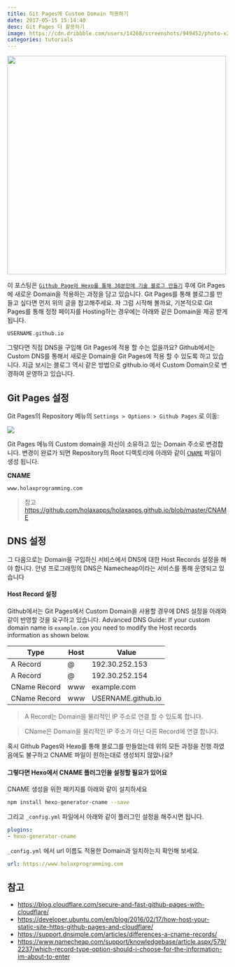 ```yaml
---
title: Git Pages에 Custom Domain 적용하기
date: 2017-05-15 15:14:40
desc: Git Pages 더 활용하기
image: https://cdn.dribbble.com/users/14268/screenshots/949452/photo-x2.png
categories: tutorials
---
```


<img src='https://cdn.dribbble.com/users/14268/screenshots/949452/photo-x2.png' width='500'>

이 포스팅은 [`Github Page와 Hexo를 통해 30분만에 기술 블로그 만들기`](http://holaxprogramming.com/2017/04/16/github-page-and-hexo/) 후에 Git Pages에 새로운 Domain을 적용하는 과정을 담고 있습니다. Git Pages를 통해 블로그를 만들고 싶다면 먼저 위의 글을 참고해주세요. 자 그럼 시작해 볼까요, 기본적으로 Git Pages를 통해 정정 페이지를 Hosting하는 경우에는 아래와 같은 Domain을 제공 받게 됩니다.

```
USERNAME.github.io
```

그렇다면 직접 DNS을 구입해 Git Pages에 적용 할 수는 없을까요? Github에서는 Custom DNS를 통해서 새로운 Domain을 Git Pages에 적용 할 수 있도록 하고 있습니다. 지금 보시는 블로그 역시 같은 방법으로 github.io 에서 Custom Domain으로 변경하여 운영하고 있습니다.

## Git Pages 설정

Git Pages의 Repository 메뉴의 `Settings > Options > Github Pages` 로 이동:

<img src='http://image.toast.com/aaaaahq/git-page-ssl.png' />

Git Pages 메뉴의 Custom domain을 자신이 소유하고 있는 Domain 주소로 변경합니다. 변경이 완료가 되면 Repository의 Root 디렉토리에 아래와 같이 [`CNAME`](https://en.wikipedia.org/wiki/CNAME_record) 파일이 생성 됩니다.

**CNAME**
```
www.holaxprogramming.com
```

> 참고
https://github.com/holaxapps/holaxapps.github.io/blob/master/CNAME

## DNS 설정

그 다음으로는 Domain을 구입하신 서비스에서 DNS에 대한 Host Records 설정을 해야 합니다. 안녕 프로그래밍의 DNS은 Namecheap이라는 서비스를 통해 운영되고 있습니다

#### Host Record 설정

Github에서는 Git Pages에서 Custom Domain을 사용할 경우에 DNS 설정을 아래와 같이 반영할 것을 요구하고 있습니다. Advanced DNS Guide: If your custom domain name is `example.com` you need to modify the Host records information as shown below.

Type | Host | Value
--|--|--
A Record | @ | 192.30.252.153
A Record | @ | 192.30.252.154
CName Record | www | example.com
CName Record | www | USERNAME.github.io

> A Record는 Domain을 물리적인 IP 주소로 연결 할 수 있도록 합니다.

> CName은 Domain을 물리적인 IP 주소가 아닌 다른 Record에 연결 합니다.

<div class='tip'>
혹시 Github Pages와 Hexo를 통해 블로그를 만들었는데 위의 모든 과정을 진행 하였음에도 불구하고 CNAME 파일이 원하는대로 생성되지 않았나요?
</div>

#### 그렇다면 Hexo에서 CNAME 플러그인을 설정할 필요가 있어요

CNAME 생성을 위한 패키지를 아래와 같이 설치하세요

```bash
npm install hexo-generator-cname --save
```

그리고 `_config.yml` 파일에서 아래와 같이 플러그인 설정을 해주시면 됩니다.

```yml
plugins:
- hexo-generator-cname
```

`_config.yml` 에서 url 이름도 적용한 Domain과 일치하는지 확인해 보세요.

```yml
url: https://www.holaxprogramming.com
```

## 참고

- https://blog.cloudflare.com/secure-and-fast-github-pages-with-cloudflare/
- https://developer.ubuntu.com/en/blog/2016/02/17/how-host-your-static-site-https-github-pages-and-cloudflare/
- https://support.dnsimple.com/articles/differences-a-cname-records/
- https://www.namecheap.com/support/knowledgebase/article.aspx/579/2237/which-record-type-option-should-i-choose-for-the-information-im-about-to-enter

